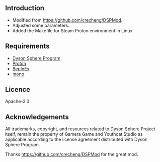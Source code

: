 ## Introduction
- Modified from <https://github.com/crecheng/DSPMod>.
- Adjusted some parameters.
- Added the Makefile for Steam Proton environment in Linux.

## Requirements
- [Dyson Sphere Program](https://store.steampowered.com/app/1366540/Dyson_Sphere_Program/)
- [Proton](https://github.com/ValveSoftware/Proton)
- [BepInEx](https://github.com/BepInEx/BepInEx)
- [mono](https://www.mono-project.com/)

## Licence
Apache-2.0

## Acknowledgements
All trademarks, copyright, and resources related to Dyson Sphere Project itself, remain the property of Gamera Game and Youthcat Studio as applicable according to the license agreement distributed with Dyson Sphere Program.

Thanks <https://github.com/crecheng/DSPMod> for the great mod.

